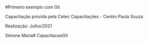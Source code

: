#Primeiro exemplo com Git

Capacitação provida pela Cetec Capacitações - Centro Paula Souza

Realização: Julho/2021

Simone Maria# CapacitacaoGit
